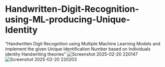 # Handwritten-Digit-Recognition-using-ML-producing-Unique-Identity
"Handwritten Digit Recognition using Multiple Machine Learning Models and implement the given Unique Identification Number based on Individuals identity Handwriting theories"
![Screenshot 2025-02-20 220147](https://github.com/user-attachments/assets/e064158a-75f0-42dd-8b0d-9bdc8ce49a3d)
![Screenshot 2025-02-20 220203](https://github.com/user-attachments/assets/47d68dec-be2e-4d8e-b884-34fbf5e88dad)

